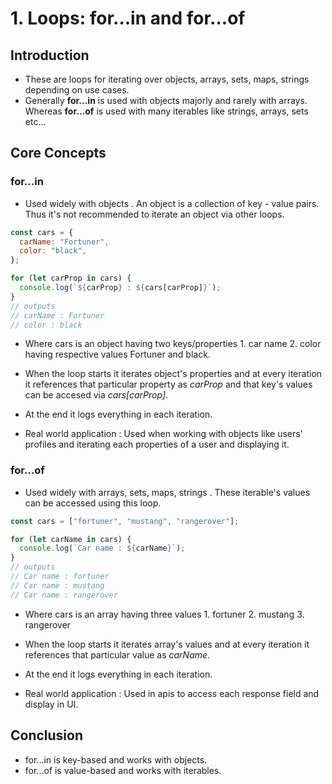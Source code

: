 # 1. Loops: for...in and for...of

## Introduction

- These are loops for iterating over objects, arrays, sets, maps, strings depending on use cases.
- Generally **for...in** is used with objects majorly and rarely with arrays. Whereas **for...of** is used with many iterables like strings, arrays, sets etc...

## Core Concepts

### **for...in**

- Used widely with objects . An object is a collection of key - value pairs. Thus it's not recommended to iterate an object via other loops.

```javascript
const cars = {
  carName: "Fortuner",
  color: "black",
};

for (let carProp in cars) {
  console.log(`${carProp} : ${cars[carProp]}`);
}
// outputs
// carName : Fortuner
// color : black
```

- Where cars is an object having two keys/properties 1. car name 2. color having respective values Fortuner and black.

- When the loop starts it iterates object's properties and at every iteration it references that particular property as <i>carProp</i> and that key's values can be accesed via <i>cars[carProp]</i>.

- At the end it logs everything in each iteration.

- Real world application : Used when working with objects like users' profiles and iterating each properties of a user and displaying it.

### **for...of**

- Used widely with arrays, sets, maps, strings . These iterable's values can be accessed using this loop.

```javascript
const cars = ["fortuner", "mustang", "rangerover"];

for (let carName in cars) {
  console.log(`Car name : ${carName}`);
}
// outputs
// Car name : fortuner
// Car name : mustang
// Car name : rangerover
```

- Where cars is an array having three values 1. fortuner 2. mustang 3. rangerover

- When the loop starts it iterates array's values and at every iteration it references that particular value as <i>carName</i>.

- At the end it logs everything in each iteration.

- Real world application : Used in apis to access each response field and display in UI.

## Conclusion
- for...in is key-based and works with objects.
- for...of is value-based and works with iterables.